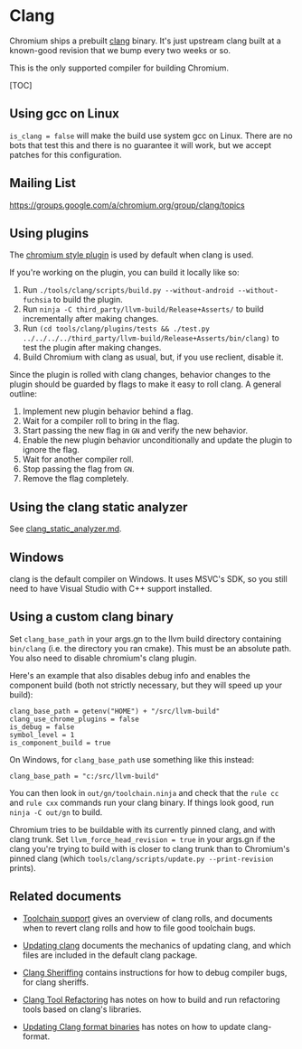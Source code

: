 # Clang

Chromium ships a prebuilt [clang](http://clang.llvm.org) binary.
It's just upstream clang built at a known-good revision that we
bump every two weeks or so.

This is the only supported compiler for building Chromium.

[TOC]

## Using gcc on Linux

`is_clang = false` will make the build use system gcc on Linux. There are no
bots that test this and there is no guarantee it will work, but we accept
patches for this configuration.

## Mailing List

https://groups.google.com/a/chromium.org/group/clang/topics

## Using plugins

The
[chromium style plugin](https://dev.chromium.org/developers/coding-style/chromium-style-checker-errors)
is used by default when clang is used.

If you're working on the plugin, you can build it locally like so:

1.  Run `./tools/clang/scripts/build.py --without-android --without-fuchsia`
    to build the plugin.
1.  Run `ninja -C third_party/llvm-build/Release+Asserts/` to build
    incrementally after making changes.
1.  Run `(cd tools/clang/plugins/tests && ./test.py ../../../../third_party/llvm-build/Release+Asserts/bin/clang)`
    to test the plugin after making changes.
1.  Build Chromium with clang as usual, but, if you use reclient, disable it.

Since the plugin is rolled with clang changes, behavior changes to the plugin
should be guarded by flags to make it easy to roll clang. A general outline:
1.  Implement new plugin behavior behind a flag.
1.  Wait for a compiler roll to bring in the flag.
1.  Start passing the new flag in `GN` and verify the new behavior.
1.  Enable the new plugin behavior unconditionally and update the plugin to
    ignore the flag.
1.  Wait for another compiler roll.
1.  Stop passing the flag from `GN`.
1.  Remove the flag completely.

## Using the clang static analyzer

See [clang_static_analyzer.md](clang_static_analyzer.md).

## Windows

clang is the default compiler on Windows. It uses MSVC's SDK, so you still need
to have Visual Studio with C++ support installed.

## Using a custom clang binary

Set `clang_base_path` in your args.gn to the llvm build directory containing
`bin/clang` (i.e. the directory you ran cmake). This must be an absolute
path. You also need to disable chromium's clang plugin.

Here's an example that also disables debug info and enables the component build
(both not strictly necessary, but they will speed up your build):

```
clang_base_path = getenv("HOME") + "/src/llvm-build"
clang_use_chrome_plugins = false
is_debug = false
symbol_level = 1
is_component_build = true
```

On Windows, for `clang_base_path` use something like this instead:

```
clang_base_path = "c:/src/llvm-build"
```

You can then look in `out/gn/toolchain.ninja` and check that the `rule cc` and
`rule cxx` commands run your clang binary.  If things look good, run `ninja
-C out/gn` to build.

Chromium tries to be buildable with its currently pinned clang, and with clang
trunk. Set `llvm_force_head_revision = true` in your args.gn if the clang you're
trying to build with is closer to clang trunk than to Chromium's pinned clang
(which `tools/clang/scripts/update.py --print-revision` prints).

## Related documents

* [Toolchain support](toolchain_support.md) gives an overview of clang
  rolls, and documents when to revert clang rolls and how to file good
  toolchain bugs.

* [Updating clang](updating_clang.md) documents the mechanics of updating clang,
  and which files are included in the default clang package.

* [Clang Sheriffing](clang_sheriffing.md) contains instructions for how to debug
  compiler bugs, for clang sheriffs.

* [Clang Tool Refactoring](clang_tool_refactoring.md) has notes on how to build
  and run refactoring tools based on clang's libraries.

* [Updating Clang format binaries](updating_clang_format_binaries.md) has notes
  on how to update clang-format.
